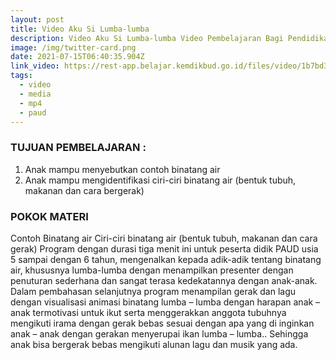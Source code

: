 ```yaml
---
layout: post
title: Video Aku Si Lumba-lumba
description: Video Aku Si Lumba-lumba Video Pembelajaran Bagi Pendidikan PAUD
image: /img/twitter-card.png
date: 2021-07-15T06:40:35.904Z
link_video: https://rest-app.belajar.kemdikbud.go.id/files/video/1b7bd3c960b64cfcb63ba1fd2a6e6c29.mp4
tags:
  - video
  - media
  - mp4
  - paud
---
```

### TUJUAN PEMBELAJARAN : 
1. Anak mampu menyebutkan contoh binatang air 
2. Anak mampu mengidentifikasi ciri-ciri binatang air (bentuk tubuh, makanan dan cara bergerak) 

### POKOK MATERI
Contoh Binatang air Ciri-ciri binatang air (bentuk tubuh, makanan dan cara gerak) Program dengan durasi tiga menit ini untuk peserta didik PAUD usia 5 sampai dengan 6 tahun, mengenalkan kepada adik-adik tentang binatang air, khususnya lumba-lumba dengan menampilkan presenter dengan penuturan sederhana dan sangat terasa kedekatannya dengan anak-anak. Dalam pembahasan selanjutnya program menampilan gerak dan lagu dengan visualisasi animasi binatang lumba – lumba dengan harapan anak – anak termotivasi untuk ikut serta menggerakkan anggota tubuhnya mengikuti irama dengan gerak bebas sesuai dengan apa yang di inginkan anak – anak dengan gerakan menyerupai ikan lumba – lumba.. Sehingga anak bisa bergerak bebas mengikuti alunan lagu dan musik yang ada.
